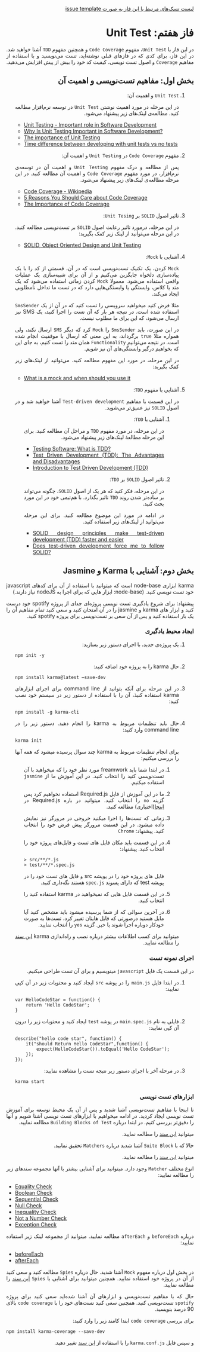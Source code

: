<div dir="rtl" align='justify'>

[لیست تسک‌های مرتبط با این فاز به صورت issue template](./issue-template-PhaseF07.md)

# فاز هفتم: Unit Test

در این فاز با `Unit Test`،
مفهوم `Code Coverage`
و همچنین مفهوم `TDD`
آشنا خواهید شد. در این فاز، برای کدی که در فازهای قبلی نوشته‌اید، تست می‌نویسید و با استفاده از مفاهیم `Coverage`
و اصول تست نویسی،
کیفیت کد خود را بیش از پیش افزایش می‌دهید.

## بخش اول: مفاهیم تست‌نویسی و اهمیت آن

1. `Unit Test` و اهمیت آن:

   در این مرحله در مورد اهمیت نوشتن `Unit Test`
   در توسعه نرم‌افزار مطالعه کنید. مطالعه‌ی لینک‌های زیر پیشنهاد می‌شود.

   <div dir="ltr">

   - [Unit Testing - Important role in Software Development](https://medium.com/nonstopio/unit-testing-important-role-in-software-development-1f52f7c810f8)
   - [Why Is Unit Testing Important in Software Development?](https://performancelabus.com/unit-testing-importance/)
   - [The importance of Unit Testing](https://fortegrp.com/the-importance-of-unit-testing/)
   - [Time difference between developing with unit tests vs no tests](https://softwareengineering.stackexchange.com/questions/322256/time-difference-between-developing-with-unit-tests-vs-no-tests)

   </div>

1. مفهوم `Code Coverage` در `Unit Testing` و اهمیت آن:

   پس از مطالعه و درک مفهوم `Unit Testing`
   و اهمیت آن در توسعه‌ی نرم‌افزار، در مورد مفهوم `Code Coverage`
   و اهمیت آن مطالعه کنید. در این مرحله مطالعه‌ی لینک‌های زیر پیشنهاد می‌شود.

   <div dir="ltr">

   - [Code Coverage - Wikipedia](https://en.wikipedia.org/wiki/Code_coverage)
   - [5 Reasons You Should Care about Code Coverage](https://eldarion.com/blog/2017/07/13/5-reasons-you-should-care-about-code-coverage/)
   - [The Importance of Code Coverage](https://blog.cloudboost.io/the-importance-of-code-coverage-9b4d513f39b4)

   </div>

1. تاثیر اصول `SOLID` بر `Unit Tesing`:

   در این مرحله، درمورد تاثیر رعایت اصول `SOLID`
   بر تست‌نویسی مطالعه کنید. در این مرحله می‌توانید از لینک زیر کمک بگیرید:

   <div dir="ltr">

   - [SOLID, Object Oriented Design and Unit Testing](https://huestones.co.uk/2015/06/solid-object-oriented-design-and-unit-testing/)

   </div>

1. آشنایی با `Mock`:

   `Mock`
   کردن، یک تکنیک تست‌نویسی است که در آن، قسمتی از کد را با یک پیاده‌سازی دلخواه جایگزین می‌کنیم و از آن برای شبیه‌سازی یک عملیات واقعی استفاده می‌شود. معمولا `Mock`
   کردن زمانی استفاده می‌شود که یک متد یا کلاس، وابستگی یا وابستگی‌هایی دارد که در تست ما تداخل نامطلوبی ایجاد می‌کند.

   مثلا فرض کنید میخواهید سرویسی را تست کنید که در آن از یک `SmsSender`
   استفاده شده است. در نتیجه هر بار که آن تست را اجرا کنید، یک SMS
   نیز ارسال می‌شود، که این برای ما مطلوب نیست.

   در این صورت، باید `SmsSender`
   را `Mock`
   کرد که دیگر `SMS`
   ارسال نکند، ولی همواره مثلا `true`
   برگرداند، به این معنی که ارسال با موفقیت انجام شده است. در نتیجه می‌توانیم `Functionality`
   همان متد را تست کنیم، به جای این که بخواهیم درگیر وابستگی‌های آن نیز شویم.

   در این مرحله، در مورد این مفهوم مطالعه کنید. می‌توانید از لینک‌های زیر کمک بگیرید:

   <div dir="ltr">

   - [What is a mock and when should you use it](https://stackoverflow.com/questions/214092/what-is-a-mock-and-when-should-you-use-it)

   </div>

1. آشنایی با مفهوم `TDD`:

   در این قسمت با مفاهیم `Test-driven development`
   آشنا خواهید شد و در اصول `SOLID`
   نیز عمیق‌تر می‌شوید.

   1. آشنایی با `TDD`:

      در این مرحله، در مورد مفهوم `TDD`
      و مراحل آن مطالعه کنید. برای این مرحله مطالعهٔ لینک‌های زیر پیشنهاد می‌شود.

      <div dir="ltr">

      - [Testing Software: What is TDD?](https://medium.com/javascript-scene/testing-software-what-is-tdd-459b2145405c)
      - [Test Driven Development (TDD): The Advantages and Disadvantages](https://medium.com/@stevenpcurtis.sc/test-driven-development-tdd-the-advantages-and-disadvantages-5347899ead90)
      - [Introduction to Test Driven Development (TDD)](https://medium.com/hackernoon/introduction-to-test-driven-development-tdd-61a13bc92d92)

      </div>

   1. تاثیر اصول `SOLID` بر `TDD`:

      در این مرحله، فکر کنید که هر یک از اصول `SOLID`،
      چگونه می‌تواند بر ساده‌تر شدن روند `TDD`
      تاثیر بگذارد. با هم‌تیمی خود در این مورد بحث کنید.

      در ادامه در مورد این موضوع مطالعه کنید. برای این مرحله می‌توانید از لینک‌های زیر استفاده کنید.

      <div dir="ltr">

      - [SOLID design principles make test-driven development (TDD) faster and easier](https://medium.com/ibm-garage/solid-design-principles-makes-test-driven-development-faster-and-easier-35c9eec22ff1)
      - [Does test-driven development force me to follow SOLID?](https://softwareengineering.stackexchange.com/a/111868)

      </div>

## بخش دوم: آشنایی با Karma و Jasmine

karma ابزاری node-base است که میتوانید با استفاده از آن برای کدهای javascript
خود تست نویسی کنید. (node-base: ابزار هایی که برای اجرا به nodeJS نیاز دارند.)

پیشنهاد: برای شروع یادگیری تست نویسی پروژه‌ای جدای از پروژه spotify خود درست کنید و ابزار های karma و jasmine را در آن امتحان کنید و سعی کنید تمام مفاهیم آن را یک بار استفاده کنید و پس از آن سعی بر تست‌نویسی برای پروژه spotify کنید.

### ایجاد محیط یادگیری
1. یک پروژه‌ی جدید، با اجرای دستور زیر بسازید:
    <div dir="ltr">

    ```
    npm init -y
    ```

    </div>
1. حال karma را به پروژه خود اضافه کنید:
    <div dir="ltr">

    ```
    npm install karma@latest –save-dev
    ```

    </div>

1. در این مرحله برای آنکه بتوانید از command line برای اجرای ابزارهای karma استفاده کنیذ، آن را با استفاده از دستور زیر در سیستم خود نصب کنید:
    <div dir="ltr">

    ```
    npm install -g karma-cli
    ```
    </div>
1. حال باید تنظیمات مربوط به karma را انجام دهید. دستور زیر را در command line وارد کنید:
    <div dir="ltr">

    ```
    karma init
    ```
    </div>
    برای انجام تنظیمات مربوط به karma چند سوال پرسیده میشود که همه آنها را بررسی میکنیم:
    
    1. در ابتدا شما باید freamwork مورد نظر خود را که میخواهید با آن تست‌نویسی کنید را انتخاب کنید. در این آموزش ما از `jasmine` استفاده میکنیم.
    1. ما در این آموزش از فایل Required.js استفاده نخواهیم کرد پس گزینه `no` را انتخاب کنید. میتوانید در باره Required.js در [اینجا](https://requirejs.org/docs/start.html)(اختیاری) مطالعه کنید.
    1. زمانی که تست‌ها را اجرا میکنید خروجی در مرورگر نیز نمایش داده میشود. در این قسمت مرورگر پیش فرض خود را انتخاب کنید. پیشنهاد: `Chrome`
    1. در این قسمت باید مکان فایل های تست  و فایل‌های پروژه خود را انتخاب کنید. پیشنهاد:
        <div dir="ltr">

        ```
        > src/**/*.js
        > test/**/*.spec.js
        ```
        </div>
        
        فایل های پروژه خود را در پویشه src و فایل های تست خود را در پویشه test که دارای پسوند `spec.js` هستند نگه‌داری کنید.
        
    1. در این قسمت فایل هایی که نمیخواهید در karma استفاده کنید را انتخاب کنید.
    1. در آخرین سوالی که از شما پرسیده میشود باید مشخص کنید آیا مایل هستید درصورتی که فایل هایتان تغییر کرد، تست‌ها به صورت خودکار دوباره اجرا شوند یا خیر. گزینه `yes` را انتخاب نمایید.
    
    میتوانید برای کسب اطلاعات بیشتر درباره نصب و راه‌اندازی karma [این سند](https://www.softwaretestinghelp.com/karma-test-runner-tutorial/) را مطالعه نمایید.

### اجرای نمونه تست
در این قسمت یک فایل `javascript` مینویسیم و برای آن تست طراحی میکنیم.
1. در ابتدا فایل `main.js` را در پوشه `src` ایجاد کنید و محتویات زیر در آن کپی نمایید:
    <div dir="ltr">

    ```
    var HelloCodeStar = function() {
        return 'Hello CodeStar';
    }
    ```
    </div>
1. فایلی به نام `main.spec.js` در پوشه `test` ایجاد کنید و محتویات زیر را درون آن کپی نمایید:
    <div dir="ltr">

    ```
    describe("hello code star", function() { 
        it("should Return Hello CodeStar",function() { 
            expect(HelloCodeStar()).toEqual('Hello CodeStar'); 
        }); 
    });
    ```
    </div>
1. در مرحله آخر با اجرای دستور زیر نتیجه تست را مشاهده نمایید:
    <div dir="ltr">

    ```
    karma start
    ```
    </div>
### ابزارهای تست نویسی
تا اینجا با مفاهیم تست‌نویسی آشنا شدید و پس از آن یک محیط توسعه برای آموزش تست نویسی ایجاد کردید. در ادامه میخواهیم با ابزارهای تست نویسی آشنا شویم و آنها را دقیق‌تر بررسی کنیم. در ابتدا درباره `Building Blocks of Test` مطالعه نمایید.

میتوانید [این سند](https://www.tutorialspoint.com/jasminejs/jasminejs_building_blocks_of_test.htm) را مطالعه نمایید.

حالا که با `Suite Block` آشنا شدید درباره `Matchers` تحقیق نمایید.

میتوانید [این سند](https://www.tutorialspoint.com/jasminejs/jasminejs_matchers.htm) را مطالعه نمایید.

انوع مختلف `Matcher` وجود دارد. میتوانید برای آشنایی بیشتر با آنها مجموعه سندهای زیر را مطالعه نمایید:

<div dir="ltr">

- [Equality Check](https://www.tutorialspoint.com/jasminejs/jasminejs_equality_check.htm)
- [Boolean Check](https://www.tutorialspoint.com/jasminejs/jasminejs_boolean_check.htm)
- [Sequential Check](https://www.tutorialspoint.com/jasminejs/jasminejs_sequential_check.htm)
- [Null Check](https://www.tutorialspoint.com/jasminejs/jasminejs_null_check.htm)
- [Inequality Check](https://www.tutorialspoint.com/jasminejs/jasminejs_inequality_check.htm)
- [Not a Number Check](https://www.tutorialspoint.com/jasminejs/jasminejs_not_number_check.htm)
- [Exception Check](https://www.tutorialspoint.com/jasminejs/jasminejs_exception_check.htm)
</div>

درباره `beforeEach` و `afterEach` مطالعه نمایید. میتوانید از مجموعه لینک زیر استفاده نمایید:
<div dir="ltr">

- [beforeEach](https://www.tutorialspoint.com/jasminejs/jasminejs_beforeeach.htm)
- [afterEach](https://www.tutorialspoint.com/jasminejs/jasminejs_aftereach.htm)
</div>

در بخش اول درباره مفهوم `Mock` آشنا شدید. حال درباره `Spies` مطالعه کنید و سعی کنید از آن در پروژه خود استفاده نمایید. همچنین میتوانید برای آشنایی با `Spies` [این سند](https://www.tutorialspoint.com/jasminejs/jasminejs_spies.htm) را مطالعه نمایید.

حال که با مفاهیم تست‌نویسی و ابزارهای آن آشنا شده‌اید سعی کنید برای پروژه `spotify` تست‌نویسی کنید. همچنین سعی کنید تست‌های خود را با `code coverage` بالای 90 درصد بنویسید.

برای بررسی `code coverage` ابتدا کامند زیر را وارد کنید:
<div dir="ltr">

```
npm install karma-coverage --save-dev
```
</div>

و سپس فایل `karma.conf.js` را با استفاده از [این سند](https://karma-runner.github.io/0.8/config/coverage.html) تغییر دهید.
</div>
